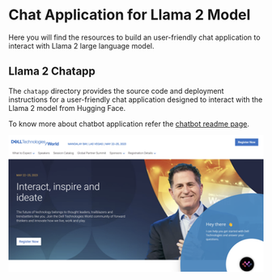 # Chat Application for Llama 2 Model
Here you will find the resources to build an user-friendly chat application to interact with Llama 2 large language model.

## Llama 2 Chatapp
The `chatapp` directory provides the source code and deployment instructions for a user-friendly chat application designed to interact with the Llama 2 model from Hugging Face.

To know more about chatbot application refer the [chatbot readme page](./chat-app/README.md).

![Chat Bot Home Page](./assets/chatbot-home.png)
